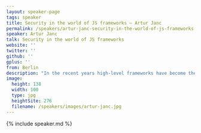 ```yaml
---
layout: speaker-page
tags: speaker
title: Security in the world of JS frameworks – Artur Janc
permalink: /speakers/artur-janc-security-in-the-world-of-js-frameworks.html
speaker: Artur Janc
talk: Security in the world of JS frameworks
website: ''
twitter: ''
github: ''
gplus: ''
from: Berlin
description: "In the recent years high-level frameworks have become the de facto standard for writing client-side webapp code. Angular, Polymer, or Dart all provide extremely useful abstractions for building applications, but also indirectly expose rough edges of the web platform which often lead to vulnerabilities (e.g. XSS). \n\nIn my talk I will provide a security engineer's perspective on some of the common pitfalls which tend to affect code written using such frameworks based on real examples of bugs in Google apps. I will also explain why security reviews of such apps are often more difficult to conduct than those of \"bare metal\" JS code, what could be done to fix this, and why framework designers should care about it."
image:
  height: 138
  width: 100
  type: jpg
  heightSite: 276
  filename: /speakers/images/artur-janc.jpg
---
```


{% include speaker.md %}
